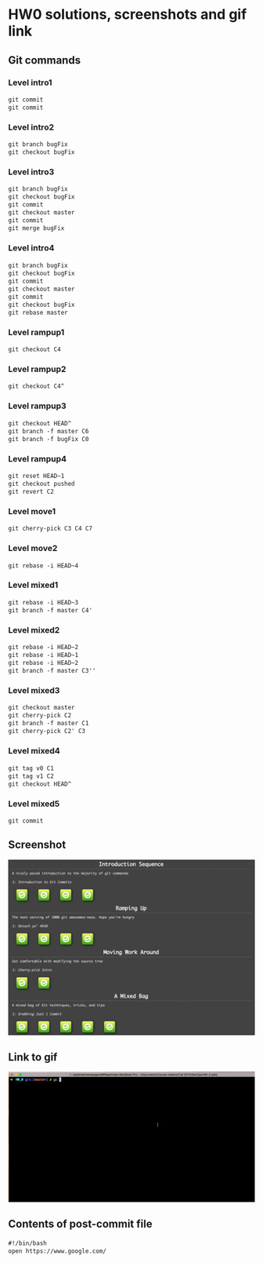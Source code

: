 # HW0 solutions, screenshots and gif link

## Git commands

### Level intro1
```
git commit
git commit
```
### Level intro2
```
git branch bugFix
git checkout bugFix
```

### Level intro3
```
git branch bugFix
git checkout bugFix
git commit
git checkout master
git commit
git merge bugFix
```

### Level intro4
```
git branch bugFix
git checkout bugFix
git commit
git checkout master
git commit
git checkout bugFix
git rebase master
```

### Level rampup1
```
git checkout C4
```

### Level rampup2
```
git checkout C4^
```

### Level rampup3
```
git checkout HEAD^
git branch -f master C6
git branch -f bugFix C0
```

### Level rampup4
```
git reset HEAD~1
git checkout pushed
git revert C2
```

### Level move1
```
git cherry-pick C3 C4 C7
```

### Level move2
```
git rebase -i HEAD~4
```

### Level mixed1
```
git rebase -i HEAD~3
git branch -f master C4'
```

### Level mixed2
```
git rebase -i HEAD~2
git rebase -i HEAD~1
git rebase -i HEAD~2
git branch -f master C3''
```

### Level mixed3
```
git checkout master
git cherry-pick C2
git branch -f master C1
git cherry-pick C2' C3
```

### Level mixed4
```
git tag v0 C1
git tag v1 C2
git checkout HEAD^
```

### Level mixed5
```
git commit
```

## Screenshot
![alt text](./Screenshot.png "Screenshot")

## Link to gif
![alt text](./Hooks.gif "Post-commit")

## Contents of post-commit file
```
#!/bin/bash
open https://www.google.com/
```





